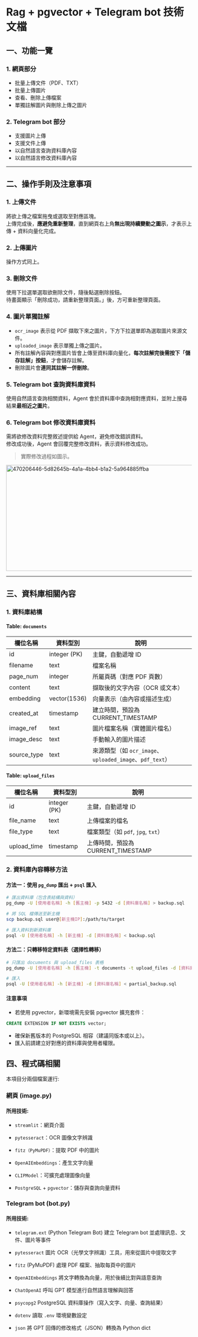 # Rag + pgvector + Telegram bot 技術文檔

## 一、功能一覽

### 1. 網頁部分
- 批量上傳文件（PDF、TXT）  
- 批量上傳圖片  
- 查看、刪除上傳檔案  
- 單獨註解圖片與刪除上傳之圖片  

### 2. Telegram bot 部分
- 支援圖片上傳  
- 支援文件上傳  
- 以自然語言查詢資料庫內容  
- 以自然語言修改資料庫內容  

---

## 二、操作手則及注意事項

### 1. 上傳文件
將欲上傳之檔案拖曳或選取至對應區塊。  
上傳完成後，**應避免重新整理**，直到網頁右上角**無出現持續變動之圖示**，才表示上傳 + 資料向量化完成。

### 2. 上傳圖片
操作方式同上。

### 3. 刪除文件
使用下拉選單選取欲刪除文件，隨後點選刪除按鈕。  
待畫面顯示「刪除成功，請重新整理頁面。」後，方可重新整理頁面。

### 4. 圖片單獨註解
- `ocr_image` 表示從 PDF 擷取下來之圖片，下方下拉選單即為選取圖片來源文件。  
- `uploaded_image` 表示單獨上傳之圖片。  
- 所有註解內容與對應圖片皆會上傳至資料庫向量化，**每次註解完後需按下「儲存註解」按鈕**，才會儲存註解。  
- 刪除圖片會**連同其註解一併刪除**。

### 5. Telegram bot 查詢資料庫資料
使用自然語言查詢相關資料，Agent 會於資料庫中查詢相對應資料，並附上搜尋結果**最相近之圖片**。

### 6. Telegram bot 修改資料庫資料
需將欲修改資料完整敘述提供給 Agent，避免修改錯誤資料。  
修改成功後，Agent 會回覆完整修改資料，表示資料修改成功。  
> 實際修改過程如圖示。

<img width="654" height="287" alt="470206446-5d82645b-4a1a-4bb4-b1a2-5a964885ffba" src="https://github.com/user-attachments/assets/532ff734-2a83-4ed0-b5f3-f77744146a03" />

---

## 三、資料庫相關內容

### 1. 資料庫結構

#### Table: `documents`

| 欄位名稱     | 資料型別       | 說明                             |
|--------------|----------------|----------------------------------|
| id           | integer (PK)   | 主鍵，自動遞增 ID               |
| filename     | text           | 檔案名稱                         |
| page_num     | integer        | 所屬頁碼（對應 PDF 頁數）        |
| content      | text           | 擷取後的文字內容（OCR 或文本）   |
| embedding    | vector(1536)   | 向量表示（由內容或描述生成）     |
| created_at   | timestamp      | 建立時間，預設為 CURRENT_TIMESTAMP |
| image_ref    | text           | 圖片檔案名稱（實體圖片檔名）     |
| image_desc   | text           | 手動輸入的圖片描述               |
| source_type  | text           | 來源類型（如 `ocr_image`、`uploaded_image`、`pdf_text`） |

#### Table: `upload_files`

| 欄位名稱     | 資料型別       | 說明                         |
|--------------|----------------|------------------------------|
| id           | integer (PK)   | 主鍵，自動遞增 ID           |
| file_name    | text           | 上傳檔案的檔名               |
| file_type    | text           | 檔案類型（如 `pdf`, `jpg`, `txt`） |
| upload_time  | timestamp      | 上傳時間，預設為 CURRENT_TIMESTAMP |

### 2. 資料庫內容轉移方法
#### 方法一：使用 `pg_dump` 匯出 + `psql` 匯入

```bash
# 匯出資料庫（包含表結構與資料）
pg_dump -U [使用者名稱] -h [舊主機] -p 5432 -d [資料庫名稱] > backup.sql

# 將 SQL 檔傳送至新主機
scp backup.sql user@[新主機IP]:/path/to/target

# 匯入資料到新資料庫
psql -U [使用者名稱] -h [新主機] -d [資料庫名稱] < backup.sql
```

#### 方法二：只轉移特定資料表（選擇性轉移）
```bash
# 只匯出 documents 與 upload_files 表格
pg_dump -U [使用者名稱] -h [舊主機] -t documents -t upload_files -d [資料庫名稱] > partial_backup.sql

# 匯入
psql -U [使用者名稱] -h [新主機] -d [資料庫名稱] < partial_backup.sql
```

#### 注意事項

- 若使用 pgvector，新環境需先安裝 pgvector 擴充套件：
```sql
CREATE EXTENSION IF NOT EXISTS vector;
```
- 確保新舊版本的 PostgreSQL 相容（建議同版本或以上）。
- 匯入前請建立好對應的資料庫與使用者權限。


## 四、程式碼相關

本項目分兩個檔案運行:

### 網頁 (image.py)
#### 所用技術:
- `streamlit`：網頁介面

- `pytesseract`：OCR 圖像文字辨識

- `fitz（PyMuPDF）`：提取 PDF 中的圖片

- `OpenAIEmbeddings`：產生文字向量

- `CLIPModel`：可擴充處理圖像向量

- `PostgreSQL` + `pgvector`：儲存與查詢向量資料

### Telegram bot (bot.py)
#### 所用技術:                           
- `telegram.ext` (Python Telegram Bot) 建立 Telegram bot 並處理訊息、文件、圖片等事件

- `pytesseract`                         圖片 OCR（光學文字辨識）工具，用來從圖片中提取文字

- `fitz` (PyMuPDF)                      處理 PDF 檔案、抽取每頁中的圖片 

- `OpenAIEmbeddings`                    將文字轉換為向量，用於後續比對與語意查詢

- `ChatOpenAI`                          呼叫 GPT 模型進行自然語言理解與回答
   
- `psycopg2`                            PostgreSQL 資料庫操作（寫入文字、向量、查詢結果） 

- `dotenv`                              讀取 `.env` 環境變數設定

- `json`                                將 GPT 回傳的修改格式（JSON）轉換為 Python dict 
